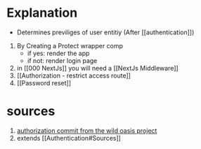 # Explanation
- Determines previliges of user entitiy (After [[authentication]])
1. By Creating a Protect wrapper comp
    - if yes: render the app
    - if not: render login page
2. in [[000 NextJs]] you will need a [[NextJs Middleware]]
3. [[Authorization - restrict access route]]
4. [[Password reset]]
# sources
1. [authorization commit from the wild oasis project](https://github.com/ahmad-kashkoush/Nostalgic-Hotel/commit/f782d88c93c5ca4b3483af4938765ca84d8c7c2c)
2. extends [[Authentication#Sources]]
